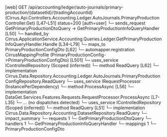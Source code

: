[web] GET /api/accounting/ledger/auto-journals/primary-production/{datasetId}/{tradingAccountId}  (Cirrus.Api.Controllers.Accounting.Ledger.AutoJournals.PrimaryProductionController.Get)  [L47–L51] status=200 [auth=user]
  └─ sends_request GetPrimaryProductionDtoQuery -> GetPrimaryProductionInfoQueryHandler [L50]
    └─ handled_by Cirrus.ApplicationService.Accounting.Queries.Ledger.GetPrimaryProductionInfoQueryHandler.Handle [L34–L79]
      └─ maps_to PrimaryProductionConfigDto [L62]
        └─ automapper.registration CirrusMappingProfile (PrimaryProductionConfig->PrimaryProductionConfigDto) [L501]
      └─ uses_service IControlledRepository<PrimaryProductionConfig> (Scoped (inferred))
        └─ method ReadQuery [L62]
          └─ implementation Cirrus.Data.Repository.Accounting.Ledger.AutoJournals.PrimaryProductionConfigRepository.ReadQuery
      └─ uses_service IRequestProcessor (InstancePerDependency)
        └─ method ProcessAsync [L56]
          └─ implementation DataGet.Services.Features.Requests.RequestProcessor.ProcessAsync [L7-L35]
            └─ ... (no dispatches detected)
      └─ uses_service IControlledRepository<Dataset> (Scoped (inferred))
        └─ method ReadQuery [L51]
          └─ implementation Cirrus.Data.Repository.Accounting.DatasetRepository.ReadQuery
  └─ impact_summary
    └─ requests 1
      └─ GetPrimaryProductionDtoQuery
    └─ handlers 1
      └─ GetPrimaryProductionInfoQueryHandler
    └─ mappings 1
      └─ PrimaryProductionConfigDto

